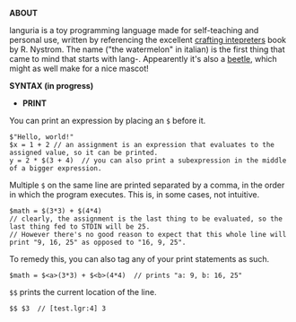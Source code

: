__ABOUT__

languria is a toy programming language made for self-teaching and personal use, written by referencing the excellent [crafting intepreters](https://craftinginterpreters.com/) book by R. Nystrom. 
The name ("the watermelon" in italian) is the first thing that came to mind that starts with lang-. Appearently it's also a [beetle](https://en.wikipedia.org/wiki/Languria), which might as well make for a nice mascot!

__SYNTAX (in progress)__ 

- __PRINT__

You can print an expression by placing an `$` before it.

    $"Hello, world!"
    $x = 1 + 2 // an assignment is an expression that evaluates to the assigned value, so it can be printed.
    y = 2 * $(3 + 4)  // you can also print a subexpression in the middle of a bigger expression.

Multiple `$` on the same line are printed separated by a comma, in the order in which the program executes. This is, in some cases, not intuitive.

    $math = $(3*3) + $(4*4)  
    // clearly, the assignment is the last thing to be evaluated, so the last thing fed to STDIN will be 25.
    // However there's no good reason to expect that this whole line will print "9, 16, 25" as opposed to "16, 9, 25".

To remedy this, you can also tag any of your print statements as such.
    
    $math = $<a>(3*3) + $<b>(4*4)  // prints "a: 9, b: 16, 25"

`$$` prints the current location of the line.

    $$ $3  // [test.lgr:4] 3
